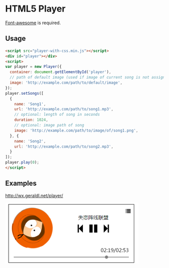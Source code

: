 HTML5 Player
===
[Font-awesome](http://fontawesome.io) is required.

Usage
---
``` html
<script src="player-with-css.min.js"></script>
<div id="player"></div>
<script>
var player = new Player({
  container: document.getElementById('player'),
  // path of default image (used if image of current song is not assigned)
  image: 'http://example.com/path/to/default/image',
});
player.setSongs([
  {
    name: 'Song1',
    url: 'http://example.com/path/to/song1.mp3',
    // optional: length of song in seconds
    duration: 1024,
    // optional: image path of song
    image: 'http://example.com/path/to/image/of/song1.png',
  }, {
    name: 'Song2',
    url: 'http://example.com/path/to/song2.mp3',
  }
]);
player.play(0);
</script>
```

Examples
---
<http://wx.geraldl.net/player/>

![snapshot](snapshots/player.png)
